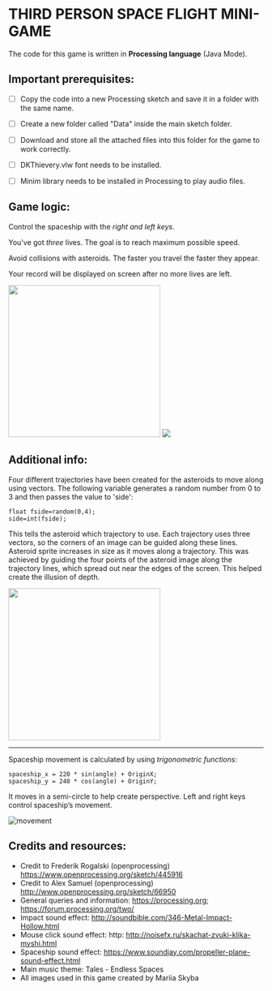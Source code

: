 # THIRD PERSON SPACE FLIGHT MINI-GAME

The code for this game is written in **Processing language** (Java Mode).

## **Important prerequisites:**

- [ ] Copy the code into a new Processing sketch and save it in a folder with the same name.

- [ ] Create a new folder called "Data" inside the main sketch folder.

- [ ] Download and store all the attached files into this folder for the game to work correctly.

- [ ] DKThievery.vlw font needs to be installed.

- [ ] Minim library needs to be installed in Processing to play audio files.


## **Game logic:**

Control the spaceship with the *right and left keys*.

You've got *three* lives. The goal is to reach maximum possible speed.

Avoid collisions with asteroids. The faster you travel the faster they appear.

Your record will be displayed on screen after no more lives are left.

<img src= "https://github.com/cmulation/Space-flight-mini-game/blob/master/Capture1.JPG" width="300" height="300"/> <img src= "https://github.com/cmulation/Space-flight-mini-game/blob/master/Capture2.JPG" />


## **Additional info:**

Four different trajectories have been created for the asteroids to move along using vectors. 
The following variable generates a random number from 0 to 3 and then passes the value to 'side':
```
float fside=random(0,4);
side=int(fside);
```
This tells the asteroid which trajectory to use. Each trajectory uses three vectors, so the corners of an image can be guided along these lines. Asteroid sprite increases in size as it moves along a trajectory. This was achieved by guiding the four points of the asteroid image along the trajectory lines, which spread out near the edges of the screen. This helped create the illusion of depth.

<img src= "https://github.com/cmulation/Space-flight-mini-game/blob/master/vectors.png" width="300" height="300"/>
<hr>

Spaceship movement is calculated by using *trigonometric functions*:

```
spaceship_x = 220 * sin(angle) + OriginX;
spaceship_y = 240 * cos(angle) + OriginY;
```

It moves in a semi-circle to help create perspective. Left and right keys control
spaceship’s movement.

![movement](https://github.com/cmulation/Space-flight-mini-game/blob/master/movement.png)

## **Credits and resources:**

- Credit to Frederik Rogalski (openprocessing) https://www.openprocessing.org/sketch/445916
- Credit to Alex Samuel (openprocessing) http://www.openprocessing.org/sketch/66950
- General queries and information: https://processing.org; https://forum.processing.org/two/
- Impact sound effect: http://soundbible.com/346-Metal-Impact-Hollow.html
- Mouse click sound effect: http: http://noisefx.ru/skachat-zvuki-klika-myshi.html
- Spaceship sound effect: https://www.soundjay.com/propeller-plane-sound-effect.html
- Main music theme: Tales - Endless Spaces
- All images used in this game created by Mariia Skyba
